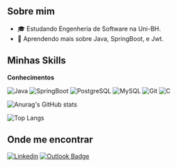 
## Sobre mim

- 🎓 Estudando Engenheria de Software na Uni-BH.
- 🌱 Aprendendo mais sobre Java, SpringBoot, e Jwt.

## Minhas Skills

**Conhecimentos**


![Java](https://img.shields.io/badge/Java-ED8B00?style=for-the-badge&logo=java&logoColor=white)
![SpringBoot](https://img.shields.io/badge/Spring-6DB33F?style=for-the-badge&logo=spring&logoColor=white)
![PostgreSQL](https://img.shields.io/badge/PostgreSQL-316192?style=for-the-badge&logo=postgresql&logoColor=white)
![MySQL](	https://img.shields.io/badge/MySQL-00000F?style=for-the-badge&logo=mysql&logoColor=white)
![Git](https://img.shields.io/badge/Git-E34F26?style=for-the-badge&logo=git&logoColor=white)
![C](https://img.shields.io/badge/C-00599C?style=for-the-badge&logo=c&logoColor=white)



![Anurag's GitHub stats](https://github-readme-stats.vercel.app/api?username=yurioliveira1&show_icons=true&theme=transparent)

![Top Langs](https://github-readme-stats.vercel.app/api/top-langs/?username=yurioliveira1&layout=compact&theme=transparent)

## Onde me encontrar

[![Linkedin](https://img.shields.io/badge/-YuriOliveira-blue?style=flat-square&logo=Linkedin&logoColor=white&link=https://www.linkedin.com/in/)](https://www.linkedin.com/in/yuri-oliveiras/)
[![Outlook Badge](https://img.shields.io/badge/yuri_souzaln@outlook.com-0078D4?style=flat-square&for-the-badge&logo=microsoft-outlook&logoColor=white)]()


